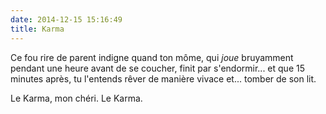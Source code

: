 ```yaml
---
date: 2014-12-15 15:16:49
title: Karma
---
```


Ce fou rire de parent indigne quand ton môme, qui *joue* bruyamment pendant une heure avant de se coucher, finit par s'endormir... et que 15 minutes après, tu l'entends rêver de manière vivace et... tomber de son lit.

Le Karma, mon chéri. Le Karma.
